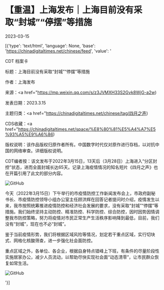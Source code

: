 # 【重温】上海发布｜上海目前没有采取“封城”“停摆”等措施

2023-03-15

[{'type': 'text/html', 'language': None, 'base': 'https://chinadigitaltimes.net/chinese/feed', 'value': '

CDT 档案卡

标题：上海目前没有采取“封城”“停摆”等措施

作者：上海发布

来源：<a href="https://mp.weixin.qq.com/s/z3JVMXH33S2Gvk8WjG-a2w)

发表日期：2023.3.15

主题归类：<a href="https://chinadigitaltimes.net/chinese/tag/四月之声)

CDS收藏：<a href="https://chinadigitaltimes.net/space/%E8%80%81%E5%A4%A7%E5%93%A5%E9%A6%86)

版权说明：该作品版权归原作者所有。中国数字时代仅对原作进行存档，以对抗中国的网络审查。详细版权说明。





CDT编者按：该文发布于2022年3月15日，13天后（3月28日）上海进入“分区封控”状态，进而全面封城长达65天。记录上海疫情情况的知名短片《四月之声》也在开篇引用了此文的部分内容。

![GitHub](https://chinadigitaltimes.net/chinese/files/2023/03/image-1678869941187.png)



今天（2022年3月15日）下午举行的市疫情防控工作新闻发布会上，市政府副秘书长、市疫情防控领导小组办公室主任顾洪辉在回答记者提问时介绍，疫情发生以来，我市按照统筹推进疫情防控和经济社会发展的要求，没有采取“封城”“停摆”等措施。我们始终坚持主动防控、精准防控、科学防控、综合防控，因时因势因情调整我市防控策略，努力将疫情对市民正常生产生活秩序影响降到最低，目前，我们没有“封城”，现在也不必“封城”。

鉴于当前疫情形势，我们将根据区域风险等情况，划定若干重点区域，实行切块式、网格化核酸筛查，进一步强化社会面防控。

重点区域之外，各单位、各企业，根据自身特点错峰上下班，有条件的尽量阶段性实施居家办公，减少人员流动，以帮助尽快实现社会面“动态清零”，让市民群众恢复如常生活。

![GitHub](https://chinadigitaltimes.net/chinese/files/2023/03/image-1678869675188.png)

'}]